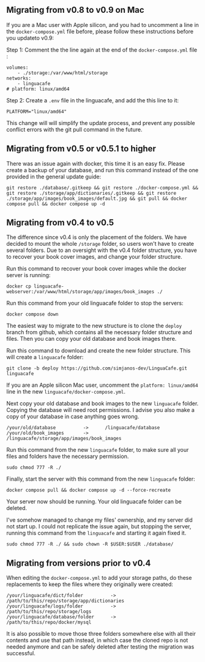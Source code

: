 ## Migrating from v0.8 to v0.9 on Mac

If you are a Mac user with Apple silicon, and you had to uncomment a line in the `docker-compose.yml` file before, please follow these instructions before you updateto v0.9:

Step 1: Comment the the line again at the end of the `docker-compose.yml` file :
```
volumes:
    - ./storage:/var/www/html/storage
networks:
    - linguacafe
# platform: linux/amd64
```

Step 2: Create a `.env` file in the linguacafe, and add the this line to it:

```
PLATFORM="linux/amd64"
```

This change will will simplify the update process, and prevent any possible conflict errors with the git pull command in the future.

## Migrating from v0.5 or v0.5.1 to higher
There was an issue again with docker, this time it is an easy fix. Please create a backup of your database, and run this command instead of the one provided in the general update guide:
```
git restore ./database/.gitkeep && git restore ./docker-compose.yml && git restore ./storage/app/dictionaries/.gitkeep && git restore ./storage/app/images/book_images/default.jpg && git pull && docker compose pull && docker compose up -d
```
## Migrating from v0.4 to v0.5
The difference since v0.4 is only the placement of the folders. We have decided to mount the whole `/storage` folder, so users won't have to create several folders. Due to an oversight with the v0.4 folder structure, you have to recover your book cover images, and change your folder structure. 

Run this command to recover your book cover images while the docker server is running:
```
docker cp linguacafe-webserver:/var/www/html/storage/app/images/book_images ./
```

Run this command from your old linguacafe folder to stop the servers:
```
docker compose down
```

The easiest way to migrate to the new structure is to clone the `deploy` branch from github, which contains all the necessary folder structure and files. Then you can copy your old database and book images there.  

Run this command to download and create the new folder structure. This will create a `linguacafe` folder:
```
git clone -b deploy https://github.com/simjanos-dev/LinguaCafe.git linguacafe
```
If you are an Apple silicon Mac user, uncomment the `platform: linux/amd64` line in the new `linguacafe/docker-compose.yml`.

Next copy your old database and book images to the new `linguacafe` folder. Copying the database will need root permissions. I advise you also make a copy of your database in case anything goes wrong.
```
/your/old/database          ->      /linguacafe/database
/your/old/book_images       ->      /linguacafe/storage/app/images/book_images
```

Run this command from the new `linguacafe` folder, to make sure all your files and folders have the necessary permission.
```
sudo chmod 777 -R ./
```
Finally, start the server with this command from the new `linguacafe` folder:
```
docker compose pull && docker compose up -d --force-recreate
```

Your server now should be running. Your old linguacafe folder can be deleted. 

I've somehow managed to change my files' ownership, and my server did not start up. I could not replicate the issue again, but stopping the server, running this command from the `linguacafe` and starting it again fixed it.
```
sudo chmod 777 -R ./ && sudo chown -R $USER:$USER ./database/ 
```
## Migrating from versions prior to v0.4
When editing the `docker-compose.yml` to add your storage paths, do these replacements to keep the files where they originally were created:

```
/your/linguacafe/dict/folder          ->  /path/to/this/repo/storage/app/dictionaries
/your/linguacafe/logs/folder          ->  /path/to/this/repo/storage/logs
/your/linguacafe/database/folder      ->  /path/to/this/repo/docker/mysql
```

It is also possible to move those three folders somewhere else with all their contents and use that path instead, in which case the cloned repo is not needed anymore and can be safely deleted after testing the migration was successful.